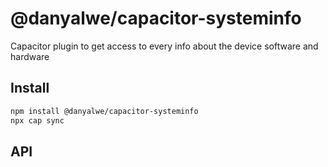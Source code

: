 # @danyalwe/capacitor-systeminfo

Capacitor plugin to get access to every info about the device software and hardware

## Install

```bash
npm install @danyalwe/capacitor-systeminfo
npx cap sync
```

## API

<docgen-index></docgen-index>

<docgen-api>
<!-- run docgen to generate docs from the source -->
<!-- More info: https://github.com/ionic-team/capacitor-docgen -->
</docgen-api>
